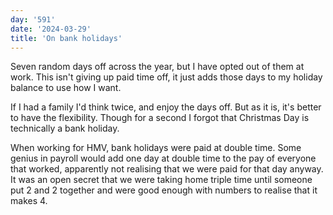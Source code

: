 ```yaml
---
day: '591'
date: '2024-03-29'
title: 'On bank holidays'
---
```


Seven random days off across the year, but I have opted out of them at work. This isn't giving up paid time off, it just adds those days to my holiday balance to use how I want.

If I had a family I'd think twice, and enjoy the days off. But as it is, it's better to have the flexibility. Though for a second I forgot that Christmas Day is technically a bank holiday.

When working for HMV, bank holidays were paid at double time. Some genius in payroll would add one day at double time to the pay of everyone that worked, apparently not realising that we were paid for that day anyway. It was an open secret that we were taking home triple time until someone put 2 and 2 together and were good enough with numbers to realise that it makes 4.
